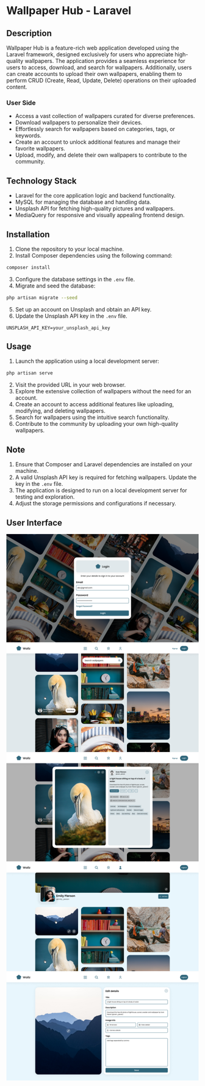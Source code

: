 # Wallpaper Hub - Laravel

## Description

Wallpaper Hub is a feature-rich web application developed using the Laravel framework, designed exclusively for users who appreciate high-quality wallpapers. The application provides a seamless experience for users to access, download, and search for wallpapers. Additionally, users can create accounts to upload their own wallpapers, enabling them to perform CRUD (Create, Read, Update, Delete) operations on their uploaded content.

### User Side
- Access a vast collection of wallpapers curated for diverse preferences.
- Download wallpapers to personalize their devices.
- Effortlessly search for wallpapers based on categories, tags, or keywords.
- Create an account to unlock additional features and manage their favorite wallpapers.
- Upload, modify, and delete their own wallpapers to contribute to the community.

## Technology Stack

- Laravel for the core application logic and backend functionality.
- MySQL for managing the database and handling data.
- Unsplash API for fetching high-quality pictures and wallpapers.
- MediaQuery for responsive and visually appealing frontend design.

## Installation

1. Clone the repository to your local machine.
2. Install Composer dependencies using the following command:

```bash
composer install
```

3. Configure the database settings in the `.env` file.
4. Migrate and seed the database:

```bash
php artisan migrate --seed
```

5. Set up an account on Unsplash and obtain an API key.
6. Update the Unsplash API key in the `.env` file.

```env
UNSPLASH_API_KEY=your_unsplash_api_key
```

## Usage

1. Launch the application using a local development server:

```bash
php artisan serve
```

2. Visit the provided URL in your web browser.
3. Explore the extensive collection of wallpapers without the need for an account.
4. Create an account to access additional features like uploading, modifying, and deleting wallpapers.
5. Search for wallpapers using the intuitive search functionality.
6. Contribute to the community by uploading your own high-quality wallpapers.

## Note

1. Ensure that Composer and Laravel dependencies are installed on your machine.
2. A valid Unsplash API key is required for fetching wallpapers. Update the key in the `.env` file.
3. The application is designed to run on a local development server for testing and exploration.
4. Adjust the storage permissions and configurations if necessary.

## User Interface

![Login Page](UI/Login.png)
![Home Page](UI/HomePage.png)
![Wallpaper Clicked State](UI/HomePageState.png)
![User Profile](UI/UserProfile.png)
![Edit Wallpaper](UI/EditWalllpaper.png)
